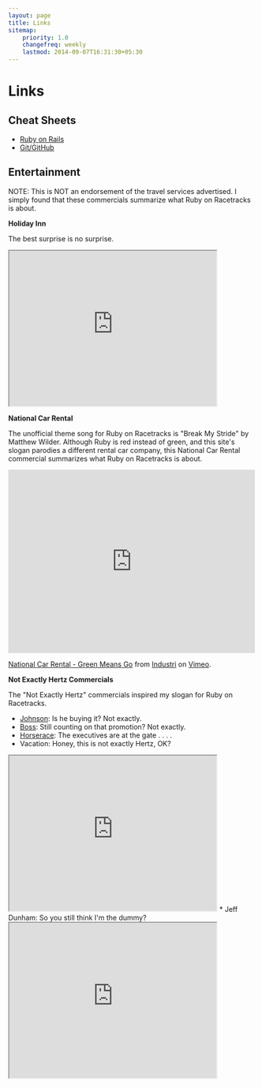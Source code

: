 ```yaml
---
layout: page
title: Links
sitemap:
    priority: 1.0
    changefreq: weekly
    lastmod: 2014-09-07T16:31:30+05:30
---
```

# Links

## Cheat Sheets
* [Ruby on Rails](https://gist.github.com/jhsu802701/8c81cbfdf3136b1c0387)
* [Git/GitHub](https://gist.github.com/jhsu802701/33f1eafb14760ed8c262)

## Entertainment

NOTE: This is NOT an endorsement of the travel services advertised.  I simply found that these commercials summarize what Ruby on Racetracks is about.

**Holiday Inn**

The best surprise is no surprise.
<iframe width="420" height="315" src="http://www.youtube.com/embed/WNh5uY1ePcA"></iframe>

**National Car Rental**

The unofficial theme song for Ruby on Racetracks is "Break My Stride" by Matthew Wilder.  Although Ruby is red instead of green, and this site's slogan parodies a different rental car company, this National Car Rental commercial summarizes what Ruby on Racetracks is about.
<iframe src="https://player.vimeo.com/video/101956515?color=f15a29&title=0&byline=0&portrait=0" width="500" height="372" frameborder="0" webkitallowfullscreen mozallowfullscreen allowfullscreen></iframe>
<p><a href="https://vimeo.com/101956515">National Car Rental - Green Means Go</a> from <a href="https://vimeo.com/user25066752">Industri</a> on <a href="https://vimeo.com">Vimeo</a>.</p>

**Not Exactly Hertz Commercials**

The "Not Exactly Hertz" commercials inspired my slogan for Ruby on Racetracks.

* [Johnson](http://www.adforum.com/creative-work/ad/player/28426/johnson/hertz): Is he buying it?  Not exactly.
* [Boss](http://www.adforum.com/creative-work/ad/player/28423/boss/hertz): Still counting on that promotion?  Not exactly.
* [Horserace](http://www.adforum.com/creative-work/ad/player/28425/horserace/hertz): The executives are at the gate . . . .
* Vacation: Honey, this is not exactly Hertz, OK?
<iframe width="420" height="315" src="http://www.youtube.com/embed/OmLtaJjfz2Y"></iframe>
* Jeff Dunham: So you still think I'm the dummy?
<iframe width="420" height="315" src="http://www.youtube.com/embed/EuOHHA0KTww"></iframe>	
